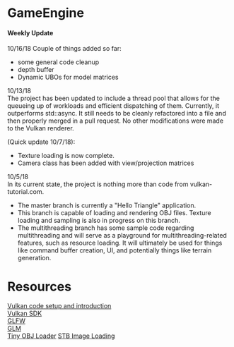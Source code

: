 # GameEngine

#### Weekly Update
10/16/18
Couple of things added so far:
- some general code cleanup  
- depth buffer  
- Dynamic UBOs for model matrices  

10/13/18  
The project has been updated to include a thread pool that allows for the queueing up of workloads and efficient dispatching of them. Currently, it outperforms std::async. It still needs to be cleanly refactored into a file and then properly merged in a pull request. No other modifications were made to the Vulkan renderer.  

(Quick update 10/7/18):  
* Texture loading is now complete.
* Camera class has been added with view/projection matrices  

10/5/18  
In its current state, the project is nothing more than code from vulkan-tutorial.com.  
* The master branch is currently a "Hello Triangle" application.
* This branch is capable of loading and rendering OBJ files. Texture loading and sampling is also in progress on this branch.
* The multithreading branch has some sample code regarding multithreading and will serve as a playground for multithreading-related features, such as resource loading. It will ultimately be used for things like command buffer creation, UI, and potentially things like terrain generation.  

# Resources
[Vulkan code setup and introduction](https://vulkan-tutorial.com/)  
[Vulkan SDK](https://www.lunarg.com/vulkan-sdk/)  
[GLFW](http://www.glfw.org/)  
[GLM](https://github.com/g-truc/glm/releases)  
[Tiny OBJ Loader](https://github.com/syoyo/tinyobjloader)
[STB Image Loading](https://github.com/nothings/stb)
